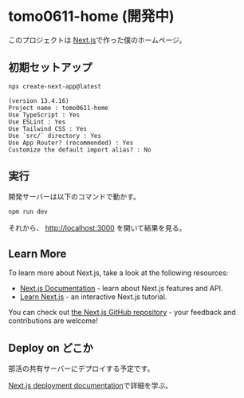 # tomo0611-home (開発中)

このプロジェクトは [Next.js](https://nextjs.org/)で作った僕のホームページ。

## 初期セットアップ
```bash
npx create-next-app@latest
```

```
(version 13.4.16)
Project name : tomo0611-home
Use TypeScript : Yes
Use ESLint : Yes
Use Tailwind CSS : Yes
Use `src/` directory : Yes
Use App Router? (recommended) : Yes
Customize the default import alias? : No
```

## 実行

開発サーバーは以下のコマンドで動かす。

```bash
npm run dev
```

それから、 [http://localhost:3000](http://localhost:3000) を開いて結果を見る。

## Learn More

To learn more about Next.js, take a look at the following resources:

- [Next.js Documentation](https://nextjs.org/docs) - learn about Next.js features and API.
- [Learn Next.js](https://nextjs.org/learn) - an interactive Next.js tutorial.

You can check out [the Next.js GitHub repository](https://github.com/vercel/next.js/) - your feedback and contributions are welcome!

## Deploy on どこか

部活の共有サーバーにデプロイする予定です。

[Next.js deployment documentation](https://nextjs.org/docs/deployment)で詳細を学ぶ。
